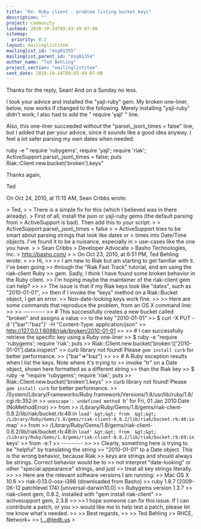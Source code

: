 ```yaml
---
title: "Re: Ruby client - problem listing bucket keys"
description: ""
project: community
lastmod: 2010-10-24T09:03:49-07:00
sitemap:
  priority: 0.2
layout: mailinglistitem
mailinglist_id: "msg01355"
mailinglist_parent_id: "msg01354"
author_name: "Ted Behling"
project_section: "mailinglistitem"
sent_date: 2010-10-24T09:03:49-07:00
---
```



Thanks for the reply, Sean! And on a Sunday no less.

I took your advice and installed the "yajl-ruby" gem. My broken one-liner, 
below, now works if changed to the following. Merely installing "yajl-ruby" 
didn't work; I also had to add the " require 'yajl' " line.

Also, this one-liner succeeded without the "parse\\_json\\_times = false" line, but 
I added that per your advice, since it sounds like a good idea anyway. I feel 
a lot safer parsing my own dates when needed.

ruby -e "
require 'rubygems';
require 'yajl';
require 'riak';
ActiveSupport.parse\\_json\\_times = false;
puts Riak::Client.new.bucket('broken').keys"

Thanks again,

Ted

On Oct 24, 2010, at 11:15 AM, Sean Cribbs wrote:

&gt; Ted,
&gt; 
&gt; There is a simple fix for this (which I believed was in there already). 
&gt; First of all, install the json or yajl-ruby gems (the default parsing from 
&gt; ActiveSupport is bad). Then add this to your script:
&gt; 
&gt; ActiveSupport.parse\\_json\\_times = false
&gt; 
&gt; ActiveSupport tries to be smart about parsing strings that look like dates or 
&gt; times into Date/Time objects. I've found it to be a nuisance, especially in 
&gt; use-cases like the one you have.
&gt; 
&gt; Sean Cribbs 
&gt; Developer Advocate
&gt; Basho Technologies, Inc.
&gt; http://basho.com/
&gt; 
&gt; On Oct 23, 2010, at 6:51 PM, Ted Behling wrote:
&gt; 
&gt;&gt; Hi,
&gt;&gt; 
&gt;&gt; I am new to Riak but am starting to get familiar with it. I've been going 
&gt;&gt; through the "Riak Fast Track" tutorial, and am using the riak-client Ruby 
&gt;&gt; gem. Sadly, I think I have found some broken behavior in the Ruby client. 
&gt;&gt; I'm hoping maybe the maintainer of the riak-client gem can help?
&gt;&gt; 
&gt;&gt; The issue is that if my Riak keys look like "dates", such as "2010-01-01", 
&gt;&gt; then if I invoke the "keys" method on a Riak::Bucket object, I get an error. 
&gt;&gt; Non-date-looking keys work fine.
&gt;&gt; 
&gt;&gt; Here are some commands that reproduce the problem, from an OS X command line:
&gt;&gt; 
&gt;&gt; ---------
&gt;&gt; # This successfully creates a new bucket called "broken" and assigns a value 
&gt;&gt; to the key "2010-01-01"
&gt;&gt; $ curl -X PUT -d '{"bar":"baz"}' -H "Content-Type: application/json" 
&gt;&gt; http://127.0.0.1:8098/riak/broken/2010-01-01
&gt;&gt; 
&gt;&gt; # I can successfully retrieve the specific key using a Ruby one-liner
&gt;&gt; $ ruby -e "require 'rubygems'; require 'riak'; puts 
&gt;&gt; Riak::Client.new.bucket('broken')['2010-01-01'].data.inspect"
&gt;&gt; curb library not found! Please `gem install curb` for better performance.
&gt;&gt; {"bar"=&gt;"baz"}
&gt;&gt; 
&gt;&gt; # A Ruby exception results when I list the keys. Note where it's trying to 
&gt;&gt; invoke "tr" on a Date object, shown here formatted as a different string 
&gt;&gt; than the Riak key
&gt;&gt; $ ruby -e "require 'rubygems'; require 'riak'; puts 
&gt;&gt; Riak::Client.new.bucket('broken').keys"
&gt;&gt; curb library not found! Please `gem install curb` for better performance.
&gt;&gt; /System/Library/Frameworks/Ruby.framework/Versions/1.8/usr/lib/ruby/1.8/cgi.rb:352:in
&gt;&gt; `unescape': undefined method `tr' for Fri, 01 Jan 2010:Date (NoMethodError)
&gt;&gt; from 
&gt;&gt; /Library/Ruby/Gems/1.8/gems/riak-client-0.8.2/lib/riak/bucket.rb:48:in `load'
&gt;&gt; from 
&gt;&gt; /Library/Ruby/Gems/1.8/gems/riak-client-0.8.2/lib/riak/bucket.rb:48:in `map'
&gt;&gt; from 
&gt;&gt; /Library/Ruby/Gems/1.8/gems/riak-client-0.8.2/lib/riak/bucket.rb:48:in `load'
&gt;&gt; from 
&gt;&gt; /Library/Ruby/Gems/1.8/gems/riak-client-0.8.2/lib/riak/bucket.rb:69:in `keys'
&gt;&gt; from -e:1
&gt;&gt; ---------
&gt;&gt; 
&gt;&gt; Clearly, something here is trying to be "helpful" by translating the string 
&gt;&gt; "2010-01-01" to a Date object. This is the wrong behavior, because Riak 
&gt;&gt; keys are strings and should always be strings. Correct behavior would be to 
&gt;&gt; not interpret "date-looking" or other "special appearance" strings, and just 
&gt;&gt; treat all key strings literally.
&gt;&gt; 
&gt;&gt; Here are the relevant software versions I am running:
&gt;&gt; Mac OS X 10.6
&gt;&gt; riak-0.13.0-osx-i386 (downloaded from Basho)
&gt;&gt; ruby 1.8.7 (2009-06-12 patchlevel 174) [universal-darwin10.0]
&gt;&gt; Rubygems version 1.3.7
&gt;&gt; riak-client gem, 0.8.2, installed with "gem install riak-client"
&gt;&gt; activesupport gem, 2.3.8
&gt;&gt; 
&gt;&gt; I hope someone can fix this issue. If I can contribute a patch, or you 
&gt;&gt; would like me to help test a patch, please let me know what's needed.
&gt;&gt; 
&gt;&gt; Best regards,
&gt;&gt; 
&gt;&gt; Ted Behling
&gt;&gt; RHCE, Network+
&gt;&gt; t...@tedb.us
&gt; 
